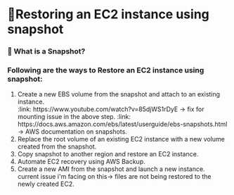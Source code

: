 # :signal_strength:Restoring an EC2 instance using snapshot

### :floppy_disk: What is a Snapshot?

### Following are the ways to Restore an EC2 instance using snapshot:
<ol>
  <li>Create a new EBS volume from the snapshot and attach to an existing instance.</li>
  :link: https://www.youtube.com/watch?v=85djWS1rDyE -> fix for mounting issue in the above step.
  :link: https://docs.aws.amazon.com/ebs/latest/userguide/ebs-snapshots.html -> AWS documentation on snapshots.
  <li>Replace the root volume of an existing EC2 instance with a new volume created from the snapshot.</li>
  <li>Copy snapshot to another region and restore an EC2 instance.</li>
  <li>Automate EC2 recovery using AWS Backup.</li>
  <li>Create a new AMI from the snapshot and launch a new instance.</li>
  current issue i'm facing on this-> files are not being restored to the newly created EC2.
</ol>
